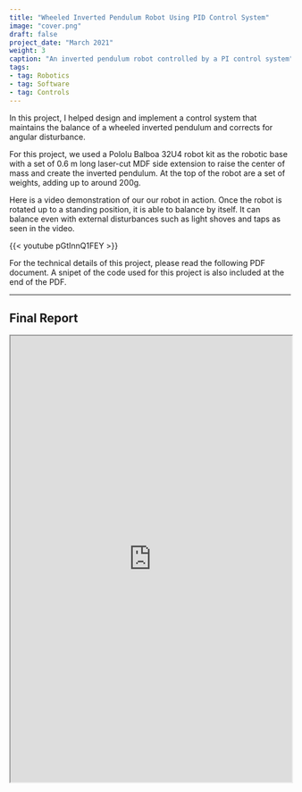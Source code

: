 ```yaml
---
title: "Wheeled Inverted Pendulum Robot Using PID Control System"
image: "cover.png"
draft: false
project_date: "March 2021"
weight: 3
caption: "An inverted pendulum robot controlled by a PI control system"
tags:
- tag: Robotics
- tag: Software
- tag: Controls
---
```


In this project, I helped design and implement a control system that maintains the balance of a wheeled inverted pendulum and corrects for angular disturbance.

For this project, we used a Pololu Balboa 32U4 robot kit as the robotic base with a set of 0.6 m long laser-cut MDF side extension to raise the center of mass and create the inverted pendulum. At the top of the robot are a set of weights, adding up to around 200g.

Here is a video demonstration of our our robot in action. Once the robot is rotated up to a standing position, it is able to balance by itself. It can balance even with external disturbances such as light shoves and taps as seen in the video. 

{{< youtube pGtInnQ1FEY >}}

For the technical details of this project, please read the following PDF document. A snipet of the code used for this project is also included at the end of the PDF.

---
## Final Report
<iframe src="https://drive.google.com/file/d/1cSPRIj65SJzSbj1q6CfiKfGYMo6t-ASF/preview" width="100%" height="800" allow="autoplay"></iframe>